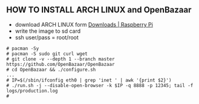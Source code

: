 ## HOW TO INSTALL ARCH LINUX and OpenBazaar

* download ARCH LINUX form [Downloads | Raspberry Pi](http://www.raspberrypi.org/downloads/)
* write the image to sd card 
* ssh user/pass = root/root

```
# pacman -Sy
# pacman -S sudo git curl wget
# git clone -v --depth 1 --branch master https://github.com/OpenBazaar/OpenBazaar
# cd OpenBazaar && ./configure.sh
...
# IP=$(/sbin/ifconfig eth0 | grep 'inet ' | awk '{print $2}')
# ./run.sh -j --disable-open-browser -k $IP -q 8888 -p 12345; tail -f logs/production.log
# 
```